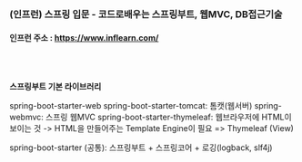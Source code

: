### (인프런) 스프링 입문 - 코드로배우는 스프링부트, 웹MVC, DB접근기술
#### 인프런 주소 : https://www.inflearn.com/
<br><br>

**스프링부트 기본 라이브러리**
<div>
spring-boot-starter-web
	spring-boot-starter-tomcat: 톰캣(웹서버)
	spring-webmvc: 스프링 웹MVC
spring-boot-starter-thymeleaf: 웹브라우저에 HTML이 보이는 것 -> HTML을 만들어주는 Template Engine이 필요  => Thymeleaf (View)

spring-boot-starter (공통): 스프링부트 + 스프링코어 + 로깅(logback, slf4j)
</div>
